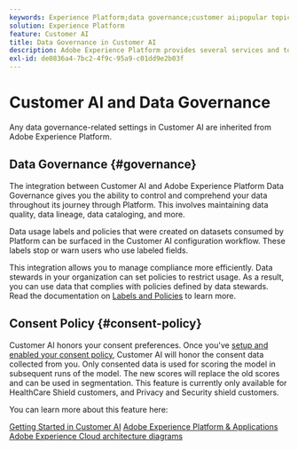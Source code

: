 ```yaml
---
keywords: Experience Platform;data governance;customer ai;popular topics
solution: Experience Platform
feature: Customer AI
title: Data Governance in Customer AI
description: Adobe Experience Platform provides several services and tools that allow you to confidently control your collected experience data in order to comply with your business practices, legal obligations, and development process.
exl-id: de0836a4-7bc2-4f9c-95a9-c01dd9e2b03f
---
```

# Customer AI and Data Governance

Any data governance-related settings in Customer AI are inherited from Adobe Experience Platform.

## Data Governance {#governance}

The integration between Customer AI and Adobe Experience Platform Data Governance gives you the ability to control and comprehend your data throughout its journey through Platform. This involves maintaining data quality, data lineage, data cataloging, and more.

Data usage labels and policies that were created on datasets consumed by Platform can be surfaced in the Customer AI configuration workflow. These labels stop or warn users who use labeled fields. 

This integration allows you to manage compliance more efficiently. Data stewards in your organization can set policies to restrict usage. As a result, you can use data that complies with policies defined by data stewards. Read the documentation on [Labels and Policies](https://experienceleague.adobe.com/docs/analytics-platform/using/cja-dataviews/data-governance.html) to learn more.

## Consent Policy {#consent-policy}

Customer AI honors your consent preferences. Once you've [setup and enabled your consent policy](https://experienceleague.adobe.com/docs/experience-platform/data-governance/policies/user-guide.html?lang=en#consent-policy), Customer AI will honor the consent data collected from you. Only consented data is used for scoring the model in subsequent runs of the model. The new scores will replace the old scores and can be used in segmentation. This feature is currently only available for HealthCare Shield customers, and Privacy and Security shield customers.

You can learn more about this feature here: 

[Getting Started in Customer AI](../../customer-ai/getting-started.md)
[Adobe Experience Platform & Applications](https://experienceleague.adobe.com/docs/blueprints-learn/architecture/architecture-overview/platform-applications.html)
[Adobe Experience Cloud architecture diagrams](https://experienceleague.adobe.com/docs/blueprints-learn/architecture/architecture-overview/experience-cloud.html)
